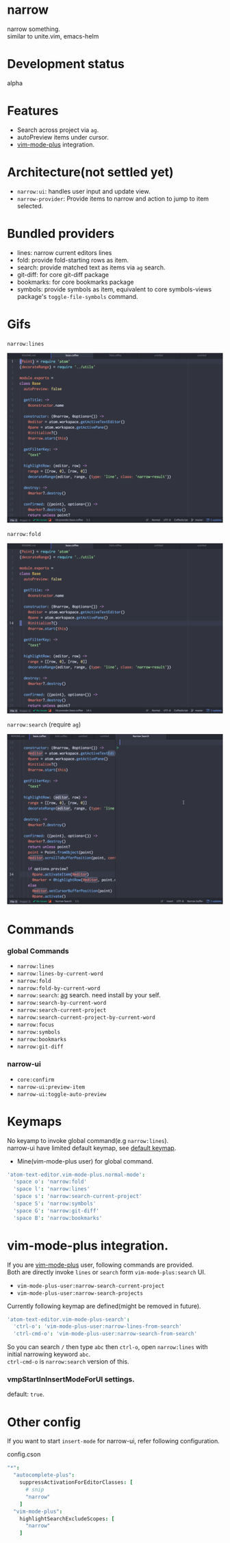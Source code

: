 # narrow

narrow something.  
similar to unite.vim, emacs-helm  

# Development status

alpha

# Features

- Search across project via `ag`.
- autoPreview items under cursor.
- [vim-mode-plus](https://atom.io/packages/vim-mode-plus) integration.

# Architecture(not settled yet)

- `narrow:ui`: handles user input and update view.
- `narrow-provider`: Provide items to narrow and action to jump to item selected.

# Bundled providers

- lines: narrow current editors lines
- fold: provide fold-starting rows as item.
- search: provide matched text as items via `ag` search.
- git-diff: for core git-diff package
- bookmarks: for core bookmarks package
- symbols: provide symbols as item, equivalent to core symbols-views package's `toggle-file-symbols` command.

# Gifs

`narrow:lines`

![line](https://raw.githubusercontent.com/t9md/t9md/43b393e7e87bc36ee9dc309e9525050b95ec07ed/img/atom-narrow/lines.gif)


`narrow:fold`

![fold](https://raw.githubusercontent.com/t9md/t9md/43b393e7e87bc36ee9dc309e9525050b95ec07ed/img/atom-narrow/fold.gif)

`narrow:search` (require `ag`)

![search](https://raw.githubusercontent.com/t9md/t9md/43b393e7e87bc36ee9dc309e9525050b95ec07ed/img/atom-narrow/search.gif)

# Commands

### global Commands

- `narrow:lines`
- `narrow:lines-by-current-word`
- `narrow:fold`
- `narrow:fold-by-current-word`
- `narrow:search`: [ag](https://github.com/ggreer/the_silver_searcher) search. need install by your self.
- `narrow:search-by-current-word`
- `narrow:search-current-project`
- `narrow:search-current-project-by-current-word`
- `narrow:focus`
- `narrow:symbols`
- `narrow:bookmarks`
- `narrow:git-diff`

### narrow-ui

- `core:confirm`
- `narrow-ui:preview-item`
- `narrow-ui:toggle-auto-preview`

# Keymaps

No keyamp to invoke global command(e.g `narrow:lines`).  
narrow-ui have limited default keymap, see [default keymap](https://github.com/t9md/atom-narrow/blob/master/keymaps/main.cson).

- Mine(vim-mode-plus user) for global command.
```coffeescript
'atom-text-editor.vim-mode-plus.normal-mode':
  'space o': 'narrow:fold'
  'space l': 'narrow:lines'
  'space s': 'narrow:search-current-project'
  'space S': 'narrow:symbols'
  'space G': 'narrow:git-diff'
  'space B': 'narrow:bookmarks'
```

# vim-mode-plus integration.

If you are [vim-mode-plus](https://atom.io/packages/vim-mode-plus) user, following commands are provided.  
Both are directly invoke `lines` or `search` form `vim-mode-plus:search` UI.

- `vim-mode-plus-user:narrow-search-current-project`
- `vim-mode-plus-user:narrow-search-projects`

Currently following keymap are defined(might be removed in future).

```coffeescript
'atom-text-editor.vim-mode-plus-search':
  'ctrl-o': 'vim-mode-plus-user:narrow-lines-from-search'
  'ctrl-cmd-o': 'vim-mode-plus-user:narrow-search-from-search'
```

So you can search `/` then type `abc` then `ctrl-o`, open `narrow:lines` with initial narrowing keyword `abc`.  
`ctrl-cmd-o` is `narrow:search` version of this.  

### vmpStartInInsertModeForUI settings.

default: `true`.

# Other config

If you want to start `insert-mode` for narrow-ui, refer following configuration.


config.cson

```coffeescript
"*":
  "autocomplete-plus":
    suppressActivationForEditorClasses: [
      # snip
      "narrow"
    ]
  "vim-mode-plus":
    highlightSearchExcludeScopes: [
      "narrow"
    ]
```
